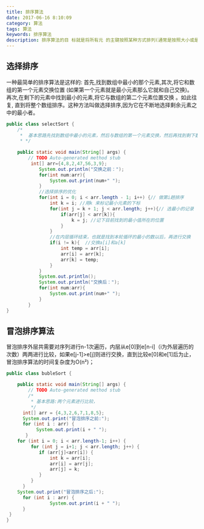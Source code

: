 ```yaml
---
title: 排序算法
date: 2017-06-16 8:10:09
category: 算法
tags: 算法
keywords: 排序算法
description: 排序算法的目 标就是将所有元 的主键按照某种方式排列(通常是按照大小或是字母顺序)。
---
```


## 选择排序
一种最简单的排序算法是这样的: 首先,找到数组中最小的那个元素,其次,将它和数组的第一个元素交换位置 (如果第一个元素就是最小元素那么它就和自己交换)。再次,在剩下的元素中找到最小的元素,将它与数组的第二个元素位置交换 。如此往复, 直到将整个数组排序。这种方法叫做选择排序,因为它在不断地选择剩余元素之中的最小者。
```java
public class selectSort {
    /*
     *  基本思路先找到数组中最小的元素，然后与数组的第一个元素交换，然后再找到剩下数组元素中的最小元素,与数组中的第二个元素位置交换
     * */
	
	public static void main(String[] args) {
		// TODO Auto-generated method stub
		 int[] arr={4,8,2,47,56,3,9};
	        System.out.println("交换之前：");
	        for(int num:arr){
	            System.out.print(num+" ");
	        }        
	        //选择排序的优化
	        for(int i = 0; i < arr.length - 1; i++) {// 做第i趟排序
	            int k = i; //用k 来标记最小元素的下标 
	            for(int j = k + 1; j < arr.length; j++){// 选最小的记录
	                if(arr[j] < arr[k]){ 
	                    k = j; //记下目前找到的最小值所在的位置
	                }
	            }
	            //在内层循环结束，也就是找到本轮循环的最小的数以后，再进行交换
	            if(i != k){  //交换a[i]和a[k]
	                int temp = arr[i];
	                arr[i] = arr[k];
	                arr[k] = temp;
	            }    
	        }
	        System.out.println();
	        System.out.println("交换后：");
	        for(int num:arr){
	            System.out.print(num+" ");
	        }
	    }	
}
```
## 冒泡排序算法 
冒泡排序外层共需要对序列进行n-1次遍历，内层从e[0]到e[n-i]（i为外层遍历的次数）两两进行比较，如果e[j-1]>e[j]则进行交换，直到比较e[0]和e[1]后为止，冒泡排序算法的时间复杂度为O(n²)；
```java
public class bubleSort {

	public static void main(String[] args) {
		// TODO Auto-generated method stub
		/*
		 * 基本思路:两个元素进行比较，
		 */
      int[] arr = {4,3,2,6,7,1,8,5};
      System.out.print("冒泡排序之前:");
      for (int i : arr) {
		   System.out.print(i + " ");
	   }
    for (int i = 0; i < arr.length-1; i++) {
		 for (int j = i+1; j < arr.length; j++) {
			if (arr[j]<arr[i]) {
				int k = arr[i];
				arr[i] = arr[j];
				arr[j] = k;
			}	
		 }	 
	  }
    System.out.print("冒泡排序之后:");
	  for (int i : arr) {
				System.out.print(i + " ");
	  }   
 }
}
```

